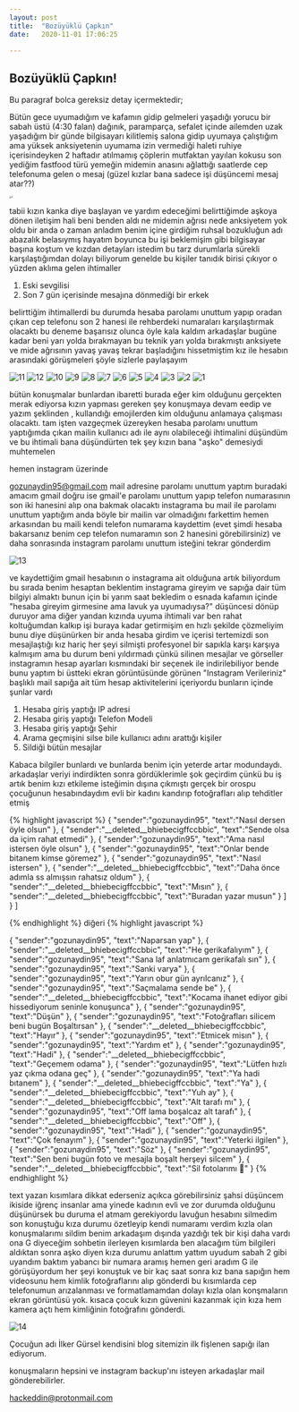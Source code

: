 ```yaml
---
layout: post
title:  "Bozüyüklü Çapkın"
date:   2020-11-01 17:06:25

---
```




## Bozüyüklü Çapkın!

Bu paragraf bolca gereksiz detay içermektedir;

 Bütün gece uyumadığım ve kafamın gidip gelmeleri yaşadığı yorucu bir sabah üstü (4:30 falan) dağınık, paramparça, sefalet içinde ailemden uzak yaşadığım bir günde bilgisayarı kilitlemiş salona gidip uyumaya çalıştığım ama yüksek anksiyetenin uyumama izin vermediği haleti ruhiye içerisindeyken 2 haftadır atılmamış çöplerin mutfaktan yayılan kokusu son yediğim fastfood türü yemeğin midemin anasını ağlattığı saatlerde cep telefonuma gelen o mesaj (güzel kızlar bana sadece işi düşüncemi mesaj atar??)

<img src="https://hackeddin.com/bozuyuklu-capkin/0.jpg" alt="0" style="zoom: 25%;" />

tabii kızın kanka diye başlayan ve yardım edeceğimi belirttiğimde aşkoya dönen iletişim hali beni benden aldı ne midemin ağrısı nede anksiyetem yok oldu bir anda o zaman anladım benim içine girdiğim ruhsal bozukluğun adı abazalık belasıymış hayatım boyunca bu işi beklemişim gibi bilgisayar başına koştum ve kızdan detayları istedim bu tarz durumlarla sürekli karşılaştığımdan dolayı biliyorum genelde bu kişiler tanıdık birisi çıkıyor o yüzden aklıma gelen ihtimaller

1. Eski sevgilisi
2. Son 7 gün içerisinde mesajına dönmediği bir erkek

belirttiğim ihtimallerdi bu durumda hesaba parolamı unuttum yapıp oradan çıkan cep telefonu son 2 hanesi ile rehberdeki numaraları karşılaştırmak olacaktı bu deneme başarısız olunca öyle kala kaldım arkadaşlar bugüne kadar beni yarı yolda bırakmayan bu teknik yarı yolda bırakmıştı anksiyete ve mide ağrısının yavaş yavaş tekrar başladığını hissetmiştim kız ile hesabın arasındaki görüşmeleri şöyle sizlerle paylaşayım

<img src="https://hackeddin.com/bozuyuklu-capkin/1.jpg" alt="11"  />

<img src="https://hackeddin.com/bozuyuklu-capkin/2.jpg" alt="12"  />

<img src="https://hackeddin.com/bozuyuklu-capkin/3.jpg" alt="10"  />

<img src="https://hackeddin.com/bozuyuklu-capkin/4.jpg" alt="9"  />

<img src="https://hackeddin.com/bozuyuklu-capkin/5.jpg" alt="8"  />

<img src="https://hackeddin.com/bozuyuklu-capkin/6.jpg" alt="7"  />

<img src="https://hackeddin.com/bozuyuklu-capkin/7.jpg" alt="6"  />

<img src="https://hackeddin.com/bozuyuklu-capkin/8.jpg" alt="5"  />

<img src="https://hackeddin.com/bozuyuklu-capkin/9.jpg" alt="4"  />

<img src="https://hackeddin.com/bozuyuklu-capkin/10.jpg" alt="3"  />

<img src="https://hackeddin.com/bozuyuklu-capkin/11.jpg" alt="2"  />

<img src="https://hackeddin.com/bozuyuklu-capkin/12.jpg" alt="1"  />

bütün konuşmalar bunlardan ibaretti burada eğer kim olduğunu gerçekten merak ediyorsa kızın yapması gereken şey konuşmaya devam eedip ve yazım şeklinden , kullandığı emojilerden kim olduğunu anlamaya çalışması olacaktı. tam işten vazgeçmek üzereyken hesaba parolamı unuttum yaptığımda çıkan mailin kullanıcı adı ile aynı olabileceği ihtimalini düşündüm ve bu ihtimali bana düşündürten tek şey kızın bana "aşko" demesiydi muhtemelen

hemen instagram üzerinde 

gozunaydin95@gmail.com mail adresine parolamı unuttum yaptım buradaki amacım gmail doğru ise gmail'e parolamı unuttum yapıp telefon numarasının son iki hanesini alıp ona bakmak olacaktı instagrama bu mail ile parolamı unuttum yaptığım anda böyle bir mailin var olmadığını farkettim hemen arkasından bu maili kendi telefon numarama kaydettim (evet şimdi hesaba bakarsanız benim cep telefon numaramın son 2 hanesini görebilirsiniz) ve daha sonrasında instagram parolamı unuttum isteğini tekrar gönderdim 

![13](https://hackeddin.com/bozuyuklu-capkin/13.jpg)

ve kaydettiğim gmail hesabının o instagrama ait olduğuna artık biliyordum bu sırada benim hesaptan beklentim instagrama gireyim ve sapığa dair tüm bilgiyi almaktı bunun için bi yarım saat bekledim o esnada kafamın içinde "hesaba gireyim girmesine ama lavuk ya uyumadıysa?" düşüncesi dönüp duruyor ama diğer yandan kızında uyuma ihtimali var ben rahat koltuğumdan kalkıp işi buraya kadar getirmişim en hızlı şekilde çözmeliyim bunu diye düşünürken bir anda hesaba girdim ve içerisi tertemizdi son mesajlaştığı kız hariç her şeyi silmişti profesyonel bir sapıkla karşı karşıya kalmışım ama bu durum beni yıldırmadı çünkü silinen mesajlar ve görseller instagramın hesap ayarları kısmındaki bir seçenek ile indirilebiliyor bende bunu yaptım bi üstteki ekran görüntüsünde görünen "Instagram Verileriniz" başlıklı mail sapığa ait tüm hesap aktivitelerini içeriyordu bunların içinde şunlar vardı

1. Hesaba giriş yaptığı IP adresi
2. Hesaba giriş yaptığı Telefon Modeli
3. Hesaba giriş yaptığı Şehir
4. Arama geçmişini silse bile kullanıcı adını arattığı kişiler
5. Sildiği bütün mesajlar

Kabaca bilgiler bunlardı ve bunlarda benim için yeterde artar modundaydı. arkadaşlar veriyi indirdikten sonra gördüklerimle şok geçirdim çünkü bu iş artık benim kızı etkileme isteğimin dışına çıkmıştı gerçek bir orospu çocuğunun hesabındaydım evli bir kadını kandırıp fotoğrafları alıp tehditler etmiş 



{% highlight javascript %}
{
   "sender":"gozunaydin95",
   "text":"Nasıl dersen öyle olsun"
},
{
   "sender":"__deleted__bhiebecigffccbbic",
   "text":"Sende olsa da içim rahat etmedi"
},
{
   "sender":"gozunaydin95",
   "text":"Ama nasıl istersen öyle olsun"
},
{
   "sender":"gozunaydin95",
   "text":"Onlar bende bitanem kimse göremez"
},
{
   "sender":"gozunaydin95",
   "text":"Nasıl istersen"
},
{
   "sender":"__deleted__bhiebecigffccbbic",
   "text":"Daha önce adımla ss almışsın rahatsız oldum"
},
{
   "sender":"__deleted__bhiebecigffccbbic",
   "text":"Mısın"
},
{
   "sender":"__deleted__bhiebecigffccbbic",
   "text":"Buradan yazar musun"
}
]
}
]



{% endhighlight %}
diğeri
{% highlight javascript %}


{
   "sender":"gozunaydin95",
   "text":"Naparsan yap"
},
{
   "sender":"__deleted__bhiebecigffccbbic",
   "text":"He gerikafalıyım"
},
{
   "sender":"gozunaydin95",
   "text":"Sana laf anlatmıcam gerikafalı sın"
},
{
   "sender":"gozunaydin95",
   "text":"Sanki varya"
},
{
   "sender":"gozunaydin95",
   "text":"Yarın obur gün ayrılcanız"
},
{
   "sender":"gozunaydin95",
   "text":"Saçmalama sende be"
},
{
   "sender":"__deleted__bhiebecigffccbbic",
   "text":"Kocama ihanet ediyor gibi hissediyorum seninle konuşunca"
},
{
   "sender":"gozunaydin95",
   "text":"Düşün"
},
{
   "sender":"gozunaydin95",
   "text":"Fotoğrafları silicem beni bugün Boşaltırsan"
},
{
   "sender":"__deleted__bhiebecigffccbbic",
   "text":"Hayır"
},
{
   "sender":"gozunaydin95",
   "text":"Etmicek misın"
},
{
   "sender":"gozunaydin95",
   "text":"Yardım et"
},
{
   "sender":"gozunaydin95",
   "text":"Hadi"
},
{
   "sender":"__deleted__bhiebecigffccbbic",
   "text":"Geçemem odama"
},
{
   "sender":"gozunaydin95",
   "text":"Lütfen hızlı yaz çıkma odana geç"
},
{
   "sender":"gozunaydin95",
   "text":"Ya hadi bıtanem"
},
{
   "sender":"__deleted__bhiebecigffccbbic",
   "text":"Ya"
},
{
   "sender":"__deleted__bhiebecigffccbbic",
   "text":"Yuh ay"
},
{
   "sender":"__deleted__bhiebecigffccbbic",
   "text":"Alt tarafı mı"
},
{
   "sender":"gozunaydin95",
   "text":"Off lama boşalcaz alt tarafı"
},
{
   "sender":"__deleted__bhiebecigffccbbic",
   "text":"Off"
},
{
   "sender":"gozunaydin95",
   "text":"Hadi"
},
{
   "sender":"gozunaydin95",
   "text":"Çok fenayım"
},
{
   "sender":"gozunaydin95",
   "text":"Yeterki ilgilen"
},
{
   "sender":"gozunaydin95",
   "text":"Söz"
},
{
   "sender":"gozunaydin95",
   "text":"Sen beni bugün foto ve mesajla boşalt herşeyi silcem"
},
{
   "sender":"__deleted__bhiebecigffccbbic",
   "text":"Sil fotolarımı 🤣"
}
{% endhighlight %}




text yazan kısımlara dikkat ederseniz açıkca görebilirsiniz şahsi düşüncem ikiside iğrenç insanlar ama yinede kadının evli ve zor durumda olduğunu düşünürsek bu duruma el atmam gerekiyordu lavuğun hesabını silmedim son konuştuğu kıza durumu özetleyip kendi numaramı verdim kızla olan konuşmalarımı sildim benim arkadaşım dışında yazdığı tek bir kişi daha vardı ona G diyeceğim sohbetin ilerleyen kısımlarda ben alacağım tüm bilgileri aldıktan sonra aşko diyen kıza durumu anlattım yattım uyudum sabah 2 gibi uyandım baktım yabancı bir numara aramış hemen geri aradım G ile görüşüyordum her şeyi konuştuk ve bir kaç saat sonra kız bana sapığın hem videosunu hem kimlik fotoğraflarını alıp gönderdi bu kısımlarda cep telefonumun arızalanması ve formatlamamdan dolayı kızla olan konşmaların ekran görüntüsü yok. kısaca çocuk kızın güvenini kazanmak için kıza hem kamera açtı hem kimliğinin fotoğrafını gönderdi.

![14](https://hackeddin.com/bozuyuklu-capkin/14.jpg)



Çocuğun adı İlker Gürsel kendisini blog sitemizin ilk fişlenen sapığı ilan ediyorum.

konuşmaların hepsini ve instagram backup'ını isteyen arkadaşlar mail gönderebilirler.

hackeddin@protonmail.com

